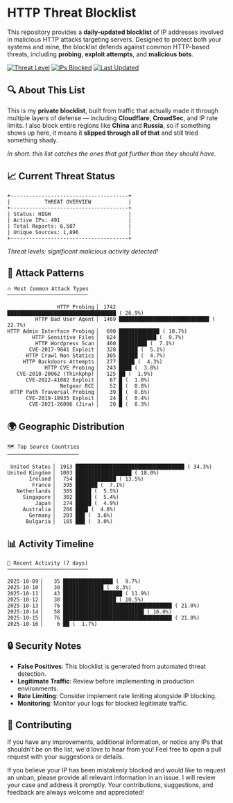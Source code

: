 # HTTP Threat Blocklist

This repository provides a **daily-updated blocklist** of IP addresses involved in malicious HTTP attacks targeting servers. Designed to protect both your systems and mine, the blocklist defends against common HTTP-based threats, including **probing**, **exploit attempts**, and **malicious bots**.

[![Threat Level](https://img.shields.io/badge/Threat%20Level-HIGH-red)](.)
[![IPs Blocked](https://img.shields.io/badge/IPs%20Blocked-491-blue)](.)
[![Last Updated](https://img.shields.io/badge/Updated-2025--10--16-brightgreen)](.)

## 🔍 About This List

This is my **private blocklist**, built from traffic that actually made it through multiple layers of defense — including **Cloudflare**, **CrowdSec**, and IP rate limits. I also block entire regions like **China** and **Russia**, so if something shows up here, it means it **slipped through all of that** and still tried something shady.

*In short: this list catches the ones that got further than they should have.*

## 📈 Current Threat Status

```
+--------------------------------------+
|           THREAT OVERVIEW            |
+--------------------------------------+
| Status: HIGH                         |
| Active IPs: 491                      |
| Total Reports: 6,507                 |
| Unique Sources: 1,896                |
+--------------------------------------+
```

*Threat levels: significant malicious activity detected!*

## 🎯 Attack Patterns

```
🔥 Most Common Attack Types
──────────────────────────

                HTTP Probing ▏ 1742 ███████████████████████████████████ ( 26.9%)
         HTTP Bad User Agent ▏ 1469 █████████████████████████████ ( 22.7%)
HTTP Admin Interface Probing ▏  690 █████████████ ( 10.7%)
        HTTP Sensitive Files ▏  624 ████████████ (  9.7%)
         HTTP Wordpress Scan ▏  460 █████████ (  7.1%)
       CVE-2017-9841 Exploit ▏  328 ██████ (  5.1%)
      HTTP Crawl Non Statics ▏  305 ██████ (  4.7%)
     HTTP Backdoors Attempts ▏  277 █████ (  4.3%)
            HTTP CVE Probing ▏  243 ████ (  3.8%)
   CVE-2018-20062 (Thinkphp) ▏  125 ██ (  1.9%)
      CVE-2022-41082 Exploit ▏   67 █ (  1.0%)
                 Netgear RCE ▏   52 █ (  0.8%)
 HTTP Path Traversal Probing ▏   39 █ (  0.6%)
      CVE-2019-18935 Exploit ▏   24 █ (  0.4%)
       CVE-2021-26086 (Jira) ▏   20 █ (  0.3%)
```

## 🌍 Geographic Distribution

```
🗺️ Top Source Countries
───────────────────────

 United States ▏ 1913 ███████████████████████████████████ ( 34.3%)
United Kingdom ▏ 1003 ██████████████████ ( 18.0%)
       Ireland ▏  754 █████████████ ( 13.5%)
        France ▏  395 ███████ (  7.1%)
   Netherlands ▏  305 █████ (  5.5%)
     Singapore ▏  302 █████ (  5.4%)
         Japan ▏  274 █████ (  4.9%)
     Australia ▏  266 ████ (  4.8%)
       Germany ▏  203 ███ (  3.6%)
      Bulgaria ▏  165 ███ (  3.0%)
```

## 📊 Activity Timeline

```
📅 Recent Activity (7 days)
──────────────────────────

2025-10-09 ▏   35 ████████████████ (  9.7%)
2025-10-10 ▏   30 █████████████ (  8.3%)
2025-10-11 ▏   43 ███████████████████ ( 11.9%)
2025-10-12 ▏   38 █████████████████ ( 10.5%)
2025-10-13 ▏   76 ███████████████████████████████████ ( 21.0%)
2025-10-14 ▏   58 ██████████████████████████ ( 16.0%)
2025-10-15 ▏   76 ███████████████████████████████████ ( 21.0%)
2025-10-16 ▏    6 ██ (  1.7%)
```

## 🔒 Security Notes

- **False Positives**: This blocklist is generated from automated threat detection.
- **Legitimate Traffic**: Review before implementing in production environments.
- **Rate Limiting**: Consider implement rate limiting alongside IP blocking.
- **Monitoring**: Monitor your logs for blocked legitimate traffic.

## 🤝 Contributing

If you have any improvements, additional information, or notice any IPs that shouldn't be on the list, we'd love to hear from you! Feel free to open a pull request with your suggestions or details.

If you believe your IP has been mistakenly blocked and would like to request an unban, please provide all relevant information in an issue. I will review your case and address it promptly. Your contributions, suggestions, and feedback are always welcome and appreciated!